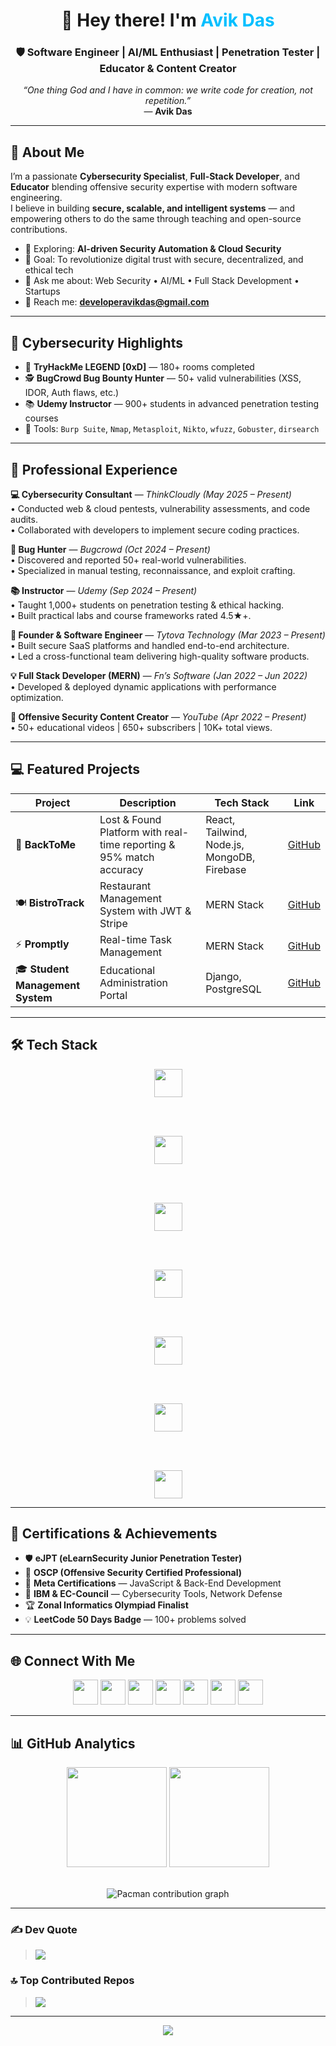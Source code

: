 <!-- Banner Section -->
<h1 align="center">👋 Hey there! I'm <span style="color:#00bfff;">Avik Das</span></h1>

<h3 align="center">🛡️ Software Engineer | AI/ML Enthusiast | Penetration Tester | Educator & Content Creator</h3>

<p align="center">
  <em>“One thing God and I have in common: we write code for creation, not repetition.”</em>  
  <br>— <strong>Avik Das</strong>
</p>

---

## 🧠 About Me  

I’m a passionate **Cybersecurity Specialist**, **Full-Stack Developer**, and **Educator** blending offensive security expertise with modern software engineering.  
I believe in building **secure, scalable, and intelligent systems** — and empowering others to do the same through teaching and open-source contributions.

 <!-- - 🔭 Currently building: **ConnectAI** (AI + Blockchain Social Network)  -->
- 🧩 Exploring: **AI-driven Security Automation & Cloud Security**  
- 🎯 Goal: To revolutionize digital trust with secure, decentralized, and ethical tech  
- 💬 Ask me about: Web Security • AI/ML • Full Stack Development • Startups  
- 📧 Reach me: **developeravikdas@gmail.com**

---

## 🔐 Cybersecurity Highlights

- 🧠 **TryHackMe LEGEND [0xD]** — 180+ rooms completed  
- 🕵️ **BugCrowd Bug Bounty Hunter** — 50+ valid vulnerabilities (XSS, IDOR, Auth flaws, etc.)  
- 📚 **Udemy Instructor** — 900+ students in advanced penetration testing courses  
- 🧪 Tools: `Burp Suite`, `Nmap`, `Metasploit`, `Nikto`, `wfuzz`, `Gobuster`, `dirsearch`

---

## 💼 Professional Experience  

**💻 Cybersecurity Consultant** — *ThinkCloudly (May 2025 – Present)*  
• Conducted web & cloud pentests, vulnerability assessments, and code audits.  
• Collaborated with developers to implement secure coding practices.  

**🧩 Bug Hunter** — *Bugcrowd (Oct 2024 – Present)*  
• Discovered and reported 50+ real-world vulnerabilities.  
• Specialized in manual testing, reconnaissance, and exploit crafting.  

**📚 Instructor** — *Udemy (Sep 2024 – Present)*  
• Taught 1,000+ students on penetration testing & ethical hacking.  
• Built practical labs and course frameworks rated 4.5★+.  

**🚀 Founder & Software Engineer** — *Tytova Technology (Mar 2023 – Present)*  
• Built secure SaaS platforms and handled end-to-end architecture.  
• Led a cross-functional team delivering high-quality software products.  

**💡 Full Stack Developer (MERN)** — *Fn’s Software (Jan 2022 – Jun 2022)*  
• Developed & deployed dynamic applications with performance optimization.  

**🎥 Offensive Security Content Creator** — *YouTube (Apr 2022 – Present)*  
• 50+ educational videos | 650+ subscribers | 10K+ total views.  

---

## 💻 Featured Projects  

| Project | Description | Tech Stack | Link |
|----------|--------------|-------------|------|
| 🧭 **BackToMe** | Lost & Found Platform with real-time reporting & 95% match accuracy | React, Tailwind, Node.js, MongoDB, Firebase | [GitHub](https://github.com/DeveloperAvik/BackToMe) |
| 🍽️ **BistroTrack** | Restaurant Management System with JWT & Stripe | MERN Stack | [GitHub](https://github.com/DeveloperAvik/BistroTrack) |
| ⚡ **Promptly** | Real-time Task Management | MERN Stack | [GitHub](https://github.com/DeveloperAvik/Promptly) |
| 🎓 **Student Management System** | Educational Administration Portal | Django, PostgreSQL | [GitHub](https://github.com/DeveloperAvik/StudentManagement) |

---

## 🛠️ Tech Stack  

<div align="center">
  <!-- Programming Languages -->
  <img src="https://skillicons.dev/icons?i=python,c,cpp,java,js,ts,solidity" height="45" />

  <br/><br/>

  <!-- Frontend -->
  <img src="https://skillicons.dev/icons?i=html,react,nextjs,tailwind,graphql,redux,chartjs,jquery" height="45" />

  <br/><br/>

  <!-- Backend -->
  <img src="https://skillicons.dev/icons?i=nodejs,express,nginx,tomcat" height="45" />

  <br/><br/>

  <!-- Databases -->
  <img src="https://skillicons.dev/icons?i=mysql,postgres,mongodb,redis" height="45" />

  <br/><br/>

  <!-- Cloud & Deployment -->
  <img src="https://skillicons.dev/icons?i=aws,gcp,firebase,digitalocean,vercel,netlify,cloudflare,docker,render" height="45" />

  <br/><br/>

  <!-- AI / ML -->
  <img src="https://skillicons.dev/icons?i=tensorflow,pytorch,sklearn,pandas,numpy,anaconda,plotly" height="45" />

  <br/><br/>

  <!-- DevOps & Tools -->
  <img src="https://skillicons.dev/icons?i=git,github,gitlab,githubactions,raspberrypi,jest,cypress" height="45" />
</div>

---

## 🏅 Certifications & Achievements  

- 🛡️ **eJPT (eLearnSecurity Junior Penetration Tester)**  
- 🔐 **OSCP (Offensive Security Certified Professional)**  
- 🧾 **Meta Certifications** — JavaScript & Back-End Development  
- 🧰 **IBM & EC-Council** — Cybersecurity Tools, Network Defense  
- 🏆 **Zonal Informatics Olympiad Finalist**  
- 💡 **LeetCode 50 Days Badge** — 100+ problems solved  

---

## 🌐 Connect With Me  

<p align="center">
  <a href="https://discord.gg/developeravik"><img src="https://skillicons.dev/icons?i=discord" height="40"/></a>
  <a href="https://facebook.com/tyto.avik"><img src="https://skillicons.dev/icons?i=facebook" height="40"/></a>
  <a href="https://instagram.com/developeravik"><img src="https://skillicons.dev/icons?i=instagram" height="40"/></a>
  <a href="https://linkedin.com/in/developeravik"><img src="https://skillicons.dev/icons?i=linkedin" height="40"/></a>
  <a href="https://medium.com/@developeravik"><img src="https://skillicons.dev/icons?i=medium" height="40"/></a>
  <a href="https://youtube.com/@DreadSpecter"><img src="https://skillicons.dev/icons?i=youtube" height="40"/></a>
  <a href="mailto:developeravikdas@gmail.com"><img src="https://skillicons.dev/icons?i=gmail" height="40"/></a>
</p>

---

## 📊 GitHub Analytics  

<div align="center">
  <img src="https://streak-stats.demolab.com?user=DeveloperAvik&theme=radical&hide_border=true&border_radius=6" height="160" />
  <img src="https://github-profile-trophy.vercel.app/?username=DeveloperAvik&theme=dracula&margin-w=15&margin-h=15" height="160" />
</div>

<br/>

<p align="center">
  <picture>
    <source media="(prefers-color-scheme: dark)" srcset="https://raw.githubusercontent.com/maurodesouza/maurodesouza/output/pacman-contribution-graph-dark.svg">
    <source media="(prefers-color-scheme: light)" srcset="https://raw.githubusercontent.com/maurodesouza/maurodesouza/output/pacman-contribution-graph.svg">
    <img alt="Pacman contribution graph" src="https://raw.githubusercontent.com/maurodesouza/maurodesouza/output/pacman-contribution-graph.svg" />
  </picture>
</p>

---

### ✍️ Dev Quote  
> ![](https://quotes-github-readme.vercel.app/api?type=horizontal&theme=radical)

### 🔝 Top Contributed Repos  
> ![](https://github-contributor-stats.vercel.app/api?username=DeveloperAvik&limit=5&theme=dark&combine_all_yearly_contributions=true)

---

<p align="center">
  <img src="https://visitcount.itsvg.in/api?id=DeveloperAvik&icon=5&color=3" />
</p>

<!-- End of README -->
